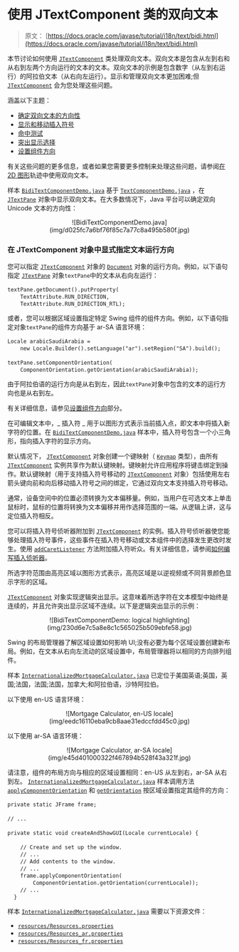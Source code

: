 # 使用 JTextComponent 类的双向文本

> 原文： [https://docs.oracle.com/javase/tutorial/i18n/text/bidi.html](https://docs.oracle.com/javase/tutorial/i18n/text/bidi.html)

本节讨论如何使用 [`JTextComponent`](https://docs.oracle.com/javase/8/docs/api/javax/swing/text/JTextComponent.html) 类处理双向文本。双向文本是包含从左到右和从右到左两个方向运行的文本的文本。双向文本的示例是包含数字（从左到右运行）的阿拉伯文本（从右向左运行）。显示和管理双向文本更加困难;但 [`JTextComponent`](https://docs.oracle.com/javase/8/docs/api/javax/swing/text/JTextComponent.html) 会为您处理这些问题。

涵盖以下主题：

*   [确定双向文本的方向性](#directionality)
*   [显示和移动插入符号](#displaying-and-moving-carets)
*   [命中测试](#hit-testing)
*   [突出显示选择](#highlighting-selections)
*   [设置组件方向](#setting-component-orientation)

有关这些问题的更多信息，或者如果您需要更多控制来处理这些问题，请参阅[在](../../2d/text/textlayoutbidirectionaltext.html) [2D 图形](../../2d/index.html)轨迹中使用双向文本。

样本 [`BidiTextComponentDemo.java`](examples/BidiTextComponentDemo.java) 基于 [`TextComponentDemo.java`](../../uiswing/examples/components/index.html#TextComponentDemo) ，在 [`JTextPane`](https://docs.oracle.com/javase/8/docs/api/javax/swing/JTextPane.html) 对象中显示双向文本。在大多数情况下，Java 平台可以确定双向 Unicode 文本的方向性：

<center>![BidiTextComponentDemo.java](img/d025fc7a6bf76f85c7a77c8a495b580f.jpg)</center>

### 在 JTextComponent 对象中显式指定文本运行方向

您可以指定 [`JTextComponent`](https://docs.oracle.com/javase/8/docs/api/javax/swing/text/JTextComponent.html) 对象的 [`Document`](https://docs.oracle.com/javase/8/docs/api/javax/swing/text/Document.html) 对象的运行方向。例如，以下语句指定 [`JTextPane`](https://docs.oracle.com/javase/8/docs/api/javax/swing/JTextPane.html) 对象`textPane`中的文本从右向左运行：

```
textPane.getDocument().putProperty(
    TextAttribute.RUN_DIRECTION,
    TextAttribute.RUN_DIRECTION_RTL);

```

或者，您可以根据区域设置指定特定 Swing 组件的组件方向。例如，以下语句指定对象`textPane`的组件方向基于 ar-SA 语言环境：

```
Locale arabicSaudiArabia = 
    new Locale.Builder().setLanguage("ar").setRegion("SA").build();

textPane.setComponentOrientation(
    ComponentOrientation.getOrientation(arabicSaudiArabia));

```

由于阿拉伯语的运行方向是从右到左，因此`textPane`对象中包含的文本的运行方向也是从右到左。

有关详细信息，请参见[设置组件方向](#setting-component-orientation)部分。

在可编辑文本中，_ 插入符 _ 用于以图形方式表示当前插入点，即文本中将插入新字符的位置。在 [`BidiTextComponentDemo.java`](examples/BidiTextComponentDemo.java) 样本中，插入符号包含一个小三角形，指向插入字符的显示方向。

默认情况下， [`JTextComponent`](https://docs.oracle.com/javase/8/docs/api/javax/swing/text/JTextComponent.html) 对象创建一个键映射（ [`Keymap`](https://docs.oracle.com/javase/8/docs/api/javax/swing/text/Keymap.html) 类型），由所有 [`JTextComponent`](https://docs.oracle.com/javase/8/docs/api/javax/swing/text/JTextComponent.html) 实例共享作为默认键映射。键映射允许应用程序将键击绑定到操作。默认键映射（用于支持插入符号移动的 [`JTextComponent`](https://docs.oracle.com/javase/8/docs/api/javax/swing/text/JTextComponent.html) 对象）包括使用左右箭头键向前和向后移动插入符号之间的绑定，它通过双向文本支持插入符号移动。

通常，设备空间中的位置必须转换为文本偏移量。例如，当用户在可选文本上单击鼠标时，鼠标的位置将转换为文本偏移并用作选择范围的一端。从逻辑上讲，这与定位插入符相反。

您可以将插入符号侦听器附加到 [`JTextComponent`](https://docs.oracle.com/javase/8/docs/api/javax/swing/text/JTextComponent.html) 的实例。插入符号侦听器使您能够处理插入符号事件，这些事件在插入符号移动或文本组件中的选择发生更改时发生。使用 [`addCaretListener`](https://docs.oracle.com/javase/8/docs/api/javax/swing/text/JTextComponent.html#addCaretListener-javax.swing.event.CaretListener-) 方法附加插入符听众。有关详细信息，请参阅[如何编写插入侦听器](../../uiswing/events/caretlistener.html)。

所选字符范围由高亮区域以图形方式表示，高亮区域是以逆视频或不同背景颜色显示字形的区域。

[`JTextComponent`](https://docs.oracle.com/javase/8/docs/api/javax/swing/text/JTextComponent.html) 对象实现逻辑突出显示。这意味着所选字符在文本模型中始终是连续的，并且允许突出显示区域不连续。以下是逻辑突出显示的示例：

<center>![BidiTextComponentDemo: logical highlighting](img/230d6e7c5a8e8c1c565025b509ebfe58.jpg)</center>

Swing 的布局管理器了解区域设置如何影响 UI;没有必要为每个区域设置创建新布局。例如，在文本从右向左流动的区域设置中，布局管理器将以相同的方向排列组件。

样本 [`InternationalizedMortgageCalculator.java`](../format/examples/InternationalizedMortgageCalculator.java) 已定位于美国英语;英国，英国;法国，法国;法国，加拿大;和阿拉伯语，沙特阿拉伯。

以下使用 en-US 语言环境：

<center>![Mortgage Calculator, en-US locale](img/eedc16110eba9cb8aae31edccfdd45c0.jpg)</center>

以下使用 ar-SA 语言环境：

<center>![Mortgage Calculator, ar-SA locale](img/e45d401000322f467894b528f43a321f.jpg)</center>

请注意，组件的布局方向与相应的区域设置相同：en-US 从左到右，ar-SA 从右到左。 [`InternationalizedMortgageCalculator.java`](../format/examples/InternationalizedMortgageCalculator.java) 样本调用方法 [`applyComponentOrientation`](https://docs.oracle.com/javase/8/docs/api/java/awt/Component.html#applyComponentOrientation-java.awt.ComponentOrientation-) 和 [`getOrientation`](https://docs.oracle.com/javase/8/docs/api/java/awt/ComponentOrientation.html#getOrientation-java.util.Locale-) 按区域设置指定其组件的方向：

```
private static JFrame frame;

// ...

private static void createAndShowGUI(Locale currentLocale) {

    // Create and set up the window.
    // ...
    // Add contents to the window.
    // ...
    frame.applyComponentOrientation(
        ComponentOrientation.getOrientation(currentLocale));
    // ...
  }

```

样本 [`InternationalizedMortgageCalculator.java`](../format/examples/InternationalizedMortgageCalculator.java) 需要以下资源文件：

*   [`resources/Resources.properties`](../format/examples/resources/Resources.properties)
*   [`resources/Resources_ar.properties`](../format/examples/resources/Resources_ar.properties)
*   [`resources/Resources_fr.properties`](../format/examples/resources/Resources_fr.properties)